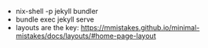 - nix-shell -p jekyll bundler
- bundle exec jekyll serve
- layouts are the key: https://mmistakes.github.io/minimal-mistakes/docs/layouts/#home-page-layout


